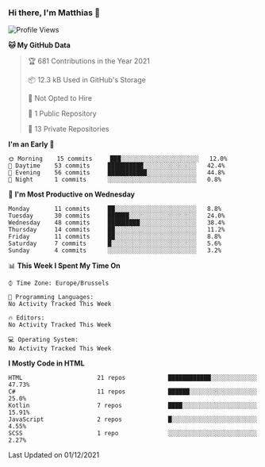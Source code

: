 ### Hi there, I'm Matthias 👋

<!--
**MatthiasDruwe/MatthiasDruwe** is a ✨ _special_ ✨ repository because its `README.md` (this file) appears on your GitHub profile.

Here are some ideas to get you started:

- 🔭 I’m currently working on ...
- 🌱 I’m currently learning ...
- 👯 I’m looking to collaborate on ...
- 🤔 I’m looking for help with ...
- 💬 Ask me about ...
- 📫 How to reach me: ...
- 😄 Pronouns: ...
- ⚡ Fun fact: ...
-->


<!--START_SECTION:waka-->
![Profile Views](http://img.shields.io/badge/Profile%20Views-221-blue)

**🐱 My GitHub Data** 

> 🏆 681 Contributions in the Year 2021
 > 
> 📦 12.3 kB Used in GitHub's Storage 
 > 
> 🚫 Not Opted to Hire
 > 
> 📜 1 Public Repository 
 > 
> 🔑 13 Private Repositories  
 > 
**I'm an Early 🐤** 

```text
🌞 Morning    15 commits     ███░░░░░░░░░░░░░░░░░░░░░░   12.0% 
🌆 Daytime    53 commits     ██████████░░░░░░░░░░░░░░░   42.4% 
🌃 Evening    56 commits     ███████████░░░░░░░░░░░░░░   44.8% 
🌙 Night      1 commits      ░░░░░░░░░░░░░░░░░░░░░░░░░   0.8%

```
📅 **I'm Most Productive on Wednesday** 

```text
Monday       11 commits     ██░░░░░░░░░░░░░░░░░░░░░░░   8.8% 
Tuesday      30 commits     ██████░░░░░░░░░░░░░░░░░░░   24.0% 
Wednesday    48 commits     █████████░░░░░░░░░░░░░░░░   38.4% 
Thursday     14 commits     ██░░░░░░░░░░░░░░░░░░░░░░░   11.2% 
Friday       11 commits     ██░░░░░░░░░░░░░░░░░░░░░░░   8.8% 
Saturday     7 commits      █░░░░░░░░░░░░░░░░░░░░░░░░   5.6% 
Sunday       4 commits      ░░░░░░░░░░░░░░░░░░░░░░░░░   3.2%

```


📊 **This Week I Spent My Time On** 

```text
⌚︎ Time Zone: Europe/Brussels

💬 Programming Languages: 
No Activity Tracked This Week

🔥 Editors: 
No Activity Tracked This Week

💻 Operating System: 
No Activity Tracked This Week

```

**I Mostly Code in HTML** 

```text
HTML                     21 repos            ████████████░░░░░░░░░░░░░   47.73% 
C#                       11 repos            ██████░░░░░░░░░░░░░░░░░░░   25.0% 
Kotlin                   7 repos             ████░░░░░░░░░░░░░░░░░░░░░   15.91% 
JavaScript               2 repos             █░░░░░░░░░░░░░░░░░░░░░░░░   4.55% 
SCSS                     1 repo              ░░░░░░░░░░░░░░░░░░░░░░░░░   2.27%

```



 Last Updated on 01/12/2021
<!--END_SECTION:waka-->
